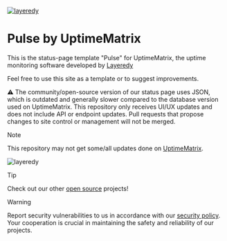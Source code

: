 [![layeredy](https://cdn.layeredy.com/uptimematrix/wordmark.png)](https://uptimematrix.com)

# Pulse by UptimeMatrix
This is the status-page template "Pulse" for UptimeMatrix, the uptime monitoring software developed by [Layeredy](https://layeredy.com)

Feel free to use this site as a template or to suggest improvements. 

⚠️ The community/open-source version of our status page uses JSON, which is outdated and generally slower compared to the database version used on UptimeMatrix. This repository only receives UI/UX updates and does not include API or endpoint updates. Pull requests that propose changes to site control or management will not be merged.

> [!NOTE]
> This repository may not get some/all updates done on [UptimeMatrix](https://uptimematrix.com).

![layeredy](https://cdn.layeredy.com/github_images/statuspage-v-2-4-5.png)

> [!TIP]
> Check out our other [open source](https://github.com/layeredy) projects!

> [!WARNING]
> Report security vulnerabilities to us in accordance with our [security policy](https://layeredy.com/security-policy/). Your cooperation is crucial in maintaining the safety and reliability of our projects.

